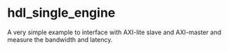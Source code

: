 # hdl_single_engine
A very simple example to interface with AXI-lite slave and AXI-master and measure the bandwidth and latency.
